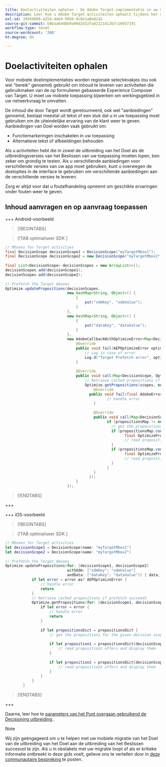```yaml
---
title: Doelactiviteiten ophalen - De Adobe Target-implementatie in uw mobiele app migreren naar de Adobe Journey Optimizer - De extensie voor beslissingen bepalen
description: Leer hoe u Adobe Target-activiteiten ophaalt tijdens het migreren van de Adobe Target naar de Adobe Journey Optimizer - Mobiele extensie beslissen.
exl-id: 39569088-a254-4e64-9956-0c6e1a8ed2a5
source-git-commit: b8baa6d48b9a99d2d32fad2221413b7c10937191
workflow-type: tm+mt
source-wordcount: '268'
ht-degree: 0%

---
```


# Doelactiviteiten ophalen

Voor mobiele doelimplementaties worden regionale selectievakjes (nu ook wel &quot;bereik&quot; genoemd) gebruikt om inhoud te leveren van activiteiten die gebruikmaken van de op formulieren gebaseerde Experience Composer van Target. U moet uw mobiele toepassing bijwerken om werkingsgebied in uw netwerkvraag te omvatten.

De inhoud die door Target wordt geretourneerd, ook wel &quot;aanbiedingen&quot; genoemd, bestaat meestal uit tekst of een stuk dat u in uw toepassing moet gebruiken om de uiteindelijke ervaring van de klant weer te geven. Aanbiedingen van Doel worden vaak gebruikt om:

* Functiemarkeringen inschakelen in uw toepassing
* Alternatieve tekst of afbeeldingen behouden

Als u activiteiten hebt die in zowel de uitbreiding van het Doel als de uitbreidingsversies van het Beslissen van uw toepassing moeten lopen, ben zeker om grondig te testen. Als u verschillende aanbiedingen voor verschillende versies van uw app moet gebruiken, kunt u overwegen de doelopties in de interface te gebruiken om verschillende aanbiedingen aan de verschillende versies te leveren.

Zorg er altijd voor dat u foutafhandeling opneemt om geschikte ervaringen onder fouten weer te geven.


## Inhoud aanvragen en op aanvraag toepassen

+++ Android-voorbeeld

>[!BEGINTABS]

>[!TAB  optimaliseer SDK ]

```Java
// Mboxes for Target activities
final DecisionScope decisionScope1 = DecisionScope("myTargetMbox1");
final DecisionScope decisionScope2 = new DecisionScope("myTargetMbox2");
 
final List<DecisionScope> decisionScopes = new ArrayList<>();
decisionScopes.add(decisionScope1);
decisionScopes.add(decisionScope2);
 
// Prefetch the Target mboxes
Optimize.updatePropositions(decisionScopes,
                            new HashMap<String, Object>() {
                                {
                                    put("xdmKey", "xdmValue");
                                }
                            },
                            new HashMap<String, Object>() {
                                {
                                    put("dataKey", "dataValue");
                                }
                            },
                            new AdobeCallbackWithOptimizeError<Map<DecisionScope, OptimizeProposition>>() {
                                @Override
                                public void fail(AEPOptimizeError optimizeError) {
                                    // Log in case of error
                                    Log.d("Target Prefetch error", optimizeError.title);
                                }
 
                                @Override
                                public void call(Map<DecisionScope, OptimizeProposition> propositionsMap) {
                                    // Retrieve cached propositions if prefetch succeeds
                                    Optimize.getPropositions(scopes, new AdobeCallbackWithError<Map<DecisionScope, OptimizeProposition>>() {
                                        @Override
                                      public void fail(final AdobeError adobeError) {
                                              // handle error
                                        }
 
                                        @Override
                                        public void call(Map<DecisionScope, OptimizeProposition> propositionsMap) {
                                              if (propositionsMap != null && !propositionsMap.isEmpty()) {
                                                // get the propositions for the given decision scopes
                                                if (propositionsMap.contains(decisionScope1)) {
                                                      final OptimizeProposition proposition1 = propsMap.get(decisionScope1)
                                                      // read proposition1 offers and display them
                                                }
                                                if (propositionsMap.contains(decisionScope2)) {
                                                      final OptimizeProposition proposition2 = propsMap.get(decisionScope2)
                                                      // read proposition2 offers and display them
                                                }
                                              }
                                        }
                                      });
                                }
                            });
```

>[!ENDTABS]

+++

+++ iOS-voorbeeld

>[!BEGINTABS]

>[!TAB  optimaliseer SDK ]

```Swift
// Mboxes for Target activities
let decisionScope1 = DecisionScope(name: "myTargetMbox1")
let decisionScope2 = DecisionScope(name: "myTargetMbox2")
 
// Prefetch the Target mboxes
Optimize.updatePropositions(for: [decisionScope1, decisionScope2]
                            withXdm: ["xdmKey": "xdmValue"]
                            andData: ["dataKey": "dataValue"]) { data, error in
            if let error = error as? AEPOptimizeError {
                // handle error
                return
            }
            // Retrieve cached propositions if prefetch succeeds
            Optimize.getPropositions(for: [decisionScope1, decisionScope2]) { propositionsDict, error in
                if let error = error {
                    // handle error
                    return
                }
 
                if let propositionsDict = propositionsDict {
                    // get the propositions for the given decision scopes
 
                    if let proposition1 = propositionsDict[decisionScope1] {
                        // read proposition1 offers and display them
                    }
 
                    if let proposition2 = propositionsDict[decisionScope2] {
                        // read proposition2 offers and display them
                    }
                }
            }
        }
```

>[!ENDTABS]

+++



Daarna, leer hoe te [ parameters van het Punt overgaan gebruikend de Decisioning uitbreiding ](send-parameters.md).

>[!NOTE]
>
>Wij zijn geëngageerd om u te helpen met uw mobiele migratie van het Doel van de uitbreiding van het Doel aan de uitbreiding van het Beslissen succesvol te zijn. Als u in obstakels met uw migratie loopt of als er kritieke informatie ontbreekt in deze gids voelt, gelieve ons te vertellen door in [ deze communautaire bespreking ](https://experienceleaguecommunities.adobe.com/t5/adobe-experience-platform-data/tutorial-discussion-migrate-target-from-at-js-to-web-sdk/m-p/575587#M463) te posten.
